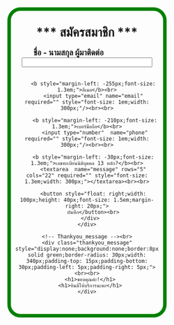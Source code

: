 <html>
<head>
  <meta charset="utf-8">
  <meta name="viewport" content="width=device-width, initial-scale=1.0">
  <title>appssky network</title>
</head>
<body>
  <br>
  <center>
  <form class="gform pure-form pure-form-stacked" method="POST" data-email="support@appssky.com"
  action="https://script.google.com/macros/s/AKfycbx_PJy3qDvXPkByfPZcUQWxJMoRRs247SVU2jpp4HDQIjG_AJO6czn8MKlJIFDWlq7DtA/exec">
    <div class="form-elements"><br>
      <div style="background:none;border:8px solid green;border-radius: 30px;width: 340px;padding-top: 15px;padding-bottom: 30px;padding-left: 5px;padding-right: 5px;"><br>
        <b class="content-head" style="font-size: 2.0em;">*** สมัครสมาชิก ***</b>
        <br><br>
         <b style="margin-left: -85px;font-size: 1.3em;">ชื่อ - นามสกุล ผู้มาติดต่อ</b><br>
        <input type="text" name="name" required="" style="font-size: 1em;width: 300px;"/><br><br>

        <b style="margin-left: -255px;font-size: 1.3em;">อีเมล</b><br>
        <input type="email" name="email" required="" style="font-size: 1em;width: 300px;"/><br><br>

         <b style="margin-left: -210px;font-size: 1.3em;">เบอร์มือถือ</b><br>
         <input type="number"  name="phone" required="" style="font-size: 1em;width: 300px;"/><br><br>
      
        <b style="margin-left: -30px;font-size: 1.3em;">เลขทะเบียนนิติบุคคล 13 หลัก?</b><br>
        <textarea  name="message" rows="5" cols="22" required="" style="font-size: 1.3em;width: 300px;"></textarea><br><br>
    
        <button style="float: right;width: 100px;height: 40px;font-size: 1.5em;margin-right: 20px;">
        บันทึก</button><br>
      </div>
    </div>

    <!-- Thankyou_message --><br>
    <div class="thankyou_message" style="display:none;background:none;border:8px solid green;border-radius: 30px;width: 340px;padding-top: 15px;padding-bottom: 30px;padding-left: 5px;padding-right: 5px;"><br><br>
      <h1>ขอบคุณค่ะ!</h1>
      <h1>ยินดีให้บริการนะคะ</h1>
    </div>
  </form>
  <script data-cfasync="false" type="text/javascript">
    
   (function() {
  function validEmail(email) {
    var re = /^([\w-]+(?:\.[\w-]+)*)@((?:[\w-]+\.)*\w[\w-]{0,66})\.([a-z]{2,6}(?:\.[a-z]{2})?)$/i;
    return re.test(email);
  }

  function validateHuman(honeypot) {
    if (honeypot) {
      console.log("Robot Detected!");
      return true;
    } else {
      console.log("Welcome Human!");
    }
  }
  function getFormData(form) {
    var elements = form.elements;

    var fields = Object.keys(elements).filter(function(k) {
          return (elements[k].name !== "honeypot");
    }).map(function(k) {
      if(elements[k].name !== undefined) {
        return elements[k].name;
      }else if(elements[k].length > 0){
        return elements[k].item(0).name;
      }
    }).filter(function(item, pos, self) {
      return self.indexOf(item) == pos && item;
    });

    var formData = {};
    fields.forEach(function(name){
      var element = elements[name];
      formData[name] = element.value;
      if (element.length) {
        var data = [];
        for (var i = 0; i < element.length; i++) {
          var item = element.item(i);
          if (item.checked || item.selected) {
            data.push(item.value);
          }
        }
        formData[name] = data.join(', ');
      }
    });

    // add form-specific values into the data
    formData.formDataNameOrder = JSON.stringify(fields);
    formData.formGoogleSheetName = form.dataset.sheet || "Sheet1"; // default sheet name
    formData.formGoogleSendEmail = form.dataset.email || ""; // no email by default

    console.log(formData);
    return formData;
  }

  function handleFormSubmit(event) {  
    event.preventDefault();           
    var form = event.target;
    var data = getFormData(form);         
    if( data.email && !validEmail(data.email) ) {   
      var invalidEmail = form.querySelector(".email-invalid");
      if (invalidEmail) {
        invalidEmail.style.display = "block";
        return false;
      }
    } else {
      disableAllButtons(form);
      var url = form.action;
      var xhr = new XMLHttpRequest();
      xhr.open('POST', url);
      xhr.setRequestHeader("Content-Type", "application/x-www-form-urlencoded");
      xhr.onreadystatechange = function() {
          console.log(xhr.status, xhr.statusText);
          console.log(xhr.responseText);
          var formElements = form.querySelector(".form-elements")
          if (formElements) {
            formElements.style.display = "none"; // hide form
          }
          var thankYouMessage = form.querySelector(".thankyou_message");
          if (thankYouMessage) {
            thankYouMessage.style.display = "block";
          }
          return;
      };
      var encoded = Object.keys(data).map(function(k) {
          return encodeURIComponent(k) + "=" + encodeURIComponent(data[k]);
      }).join('&');
      xhr.send(encoded);
    }
  }
  
  function loaded() {
    console.log("Contact form submission handler loaded successfully.");
    var forms = document.querySelectorAll("form.gform");
    for (var i = 0; i < forms.length; i++) {
      forms[i].addEventListener("submit", handleFormSubmit, false);
    }
  };
  document.addEventListener("DOMContentLoaded", loaded, false);

  function disableAllButtons(form) {
    var buttons = form.querySelectorAll("button");
    for (var i = 0; i < buttons.length; i++) {
      buttons[i].disabled = true;
    }
  }
})();


  </script>
</center>
</body>
</html>
